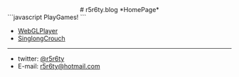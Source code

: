 <center>
# r5r6ty.blog
*HomePage*
</center>
```javascript
PlayGames!
```

* [WebGLPlayer](WebGLPlayer/WebGLPlayer/main.html)
* [SinglongCrouch](SinglongCrouch/SinglongCrouch/main.html)

---

* twitter: [@r5r6ty](http://twitter.com/r5r6ty)
* E-mail: [r5r6ty@hotmail.com](mailto:r5r6ty@hotmail.com)
